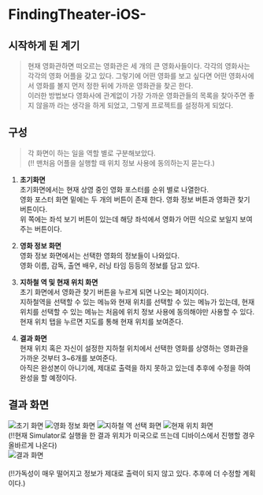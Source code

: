 # FindingTheater-iOS-
## 시작하게 된 계기 

> 현재 영화관하면 떠오르는 영화관은 세 개의 큰 영화사들이다. 각각의 영화사는 각각의 영화 어플을 갖고 있다. 
그렇기에 어떤 영화를 보고 싶다면 어떤 영화사에서 영화를 볼지 먼저 정한 뒤에 가까운 영화관을 찾곤 한다.<br>
이러한 방법보다 영화사에 관계없이 가장 가까운 영화관들의 목록을 찾아주면 좋지 않을까 라는 생각을 하게 되었고, 그렇게 프로젝트를 설정하게 되었다.

## 구성

> 각 화면이 하는 일을 역할 별로 구분해보았다.<br>(!! 맨처음 어플을 실행할 때 위치 정보 사용에 동의하는지 묻는다.)

1. **초기화면**<br>
초기화면에서는 현재 상영 중인 영화 포스터를 순위 별로 나열한다.<br>
영화 포스터 화면 밑에는 두 개의 버튼이 존재 한다. 영화 정보 버튼과 영화관 찾기 버튼이다.<br>
위 쪽에는 좌석 보기 버튼이 있는데 해당 좌석에서 영화가 어떤 식으로 보일지 보여주는 버튼이다.<br>

2. **영화 정보 화면**<br>
영화 정보 화면에서는 선택한 영화의 정보들이 나와있다. <br>
영화 이름, 감독, 출연 배우, 러닝 타임 등등의 정보를 담고 있다.

3. **지하철 역 및 현재 위치 화면**<br>
초기 화면에서 영화관 찾기 버튼을 누르게 되면 나오는 페이지이다. <br>지하철역을 선택할 수 있는 메뉴와 현재 위치를 선택할 수 있는 메뉴가 있는데, 현재 위치를 선택할 수 있는 메뉴는 처음에 위치 정보 사용에 동의해야만 사용할 수 있다.
현재 위치 탭을 누르면 지도를 통해 현재 위치를 보여준다.

4. **결과 화면**<br>
현재 위치 혹은 자신이 설정한 지하철 위치에서 선택한 영화를 상영하는 영화관을 가까운 것부터 3~6개를 보여준다. <br>
아직은 완성본이 아니기에, 제대로 출력을 하지 못하고 있는데 추후에 수정을 하여 완성을 할 예정이다.

## 결과 화면

![초기 화면](/images/start.png)
![영화 정보 화면](/images/information.png)
![지하철 역 선택 화면](/images/subway.png)
![현재 위치 화면](/images/location.png)
<br>(!!현재 Simulator로 실행을 한 결과 위치가 미국으로 뜨는데 디바이스에서 진행할 경우 올바르게 나온다)
<br>
![결과 화면](/images/result.png)
<br>
<br>(!!가독성이 매우 떨어지고 정보가 제대로 출력이 되지 않고 있다. 추후에 더 수정할 계획이다.)

